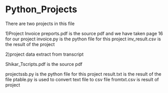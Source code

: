 # Python_Projects
There are two projects in this file

1)Project Invoice
preports.pdf is the source pdf and we have taken page 16 for our project
invoice.py is the python file for this project
inv_result.csv is the result of the project

2)project data extract from transcript

Shikar_Tscripts.pdf is the source pdf 

projectssb.py is the python file for this project
result.txt is the result of the file
ptable.py is used to convert text file to csv file
fromtxt.csv is result of project  
